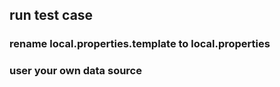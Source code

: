 ## run test case
### rename local.properties.template to local.properties
### user your own data source